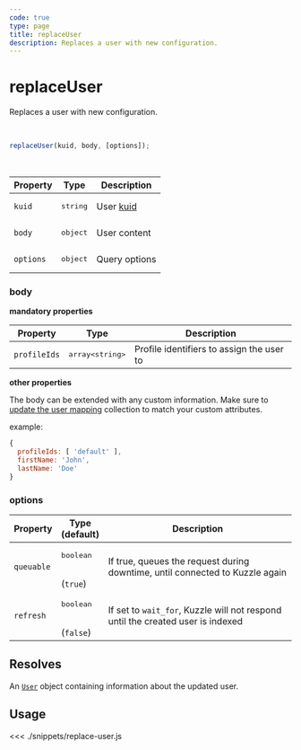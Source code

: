 ```yaml
---
code: true
type: page
title: replaceUser
description: Replaces a user with new configuration.
---
```


# replaceUser

Replaces a user with new configuration.

<br />

```js
replaceUser(kuid, body, [options]);
```

<br />

| Property | Type | Description |
|--- |--- |--- |
| `kuid` | <pre>string</pre> | User [kuid](/core/1/guides/essentials/user-authentication/#kuzzle-user-identifier-kuid) |
| `body` | <pre>object</pre> | User content |
| `options` | <pre>object</pre> | Query options |

### body

**mandatory properties**

| Property | Type | Description |
| --- | --- | --- |
| `profileIds` | <pre>array&lt;string&gt;</pre> | Profile identifiers to assign the user to |

**other properties**

The body can be extended with any custom information. 
Make sure to [update the user mapping](/sdk/js/6/controllers/security/update-user-mapping) collection to match your custom attributes.

example:

```js
{
  profileIds: [ 'default' ],
  firstName: 'John',
  lastName: 'Doe'
}
```

### options

| Property | Type<br />(default) | Description |
| --- | --- | --- |
| `queuable` | <pre>boolean</pre><br />(`true`) | If true, queues the request during downtime, until connected to Kuzzle again |
| `refresh` | <pre>boolean</pre><br />(`false`) | If set to `wait_for`, Kuzzle will not respond until the created user is indexed |

## Resolves

An [`User`](sdk/js/6/core-classes/user/introduction) object containing information about the updated user.

## Usage

<<< ./snippets/replace-user.js

